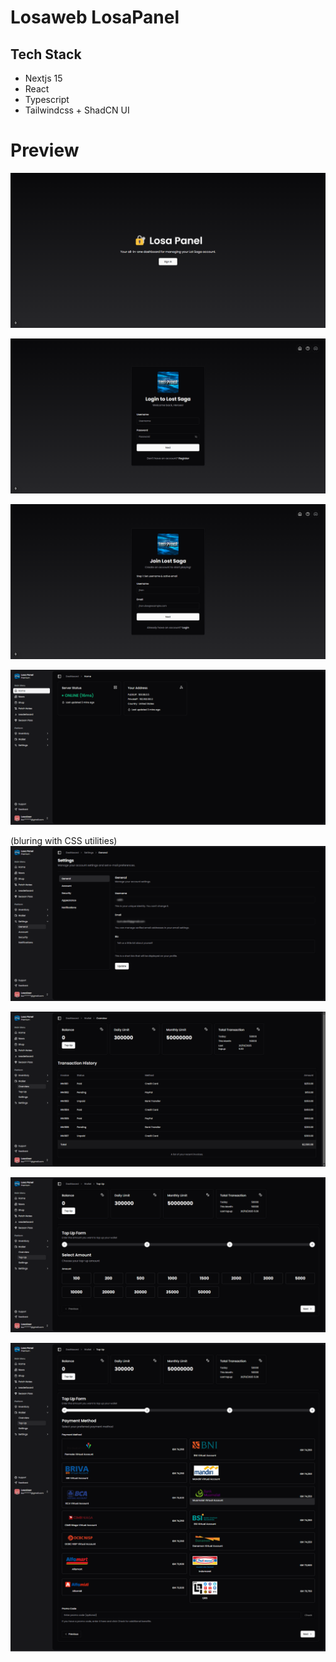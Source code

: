 # Losaweb LosaPanel

## Tech Stack
- Nextjs 15
- React
- Typescript
- Tailwindcss + ShadCN UI

# Preview

![Homepage](../../preview/losapanel/61dd90e5-c8c1-4ef3-8252-4b2813e5499e.png)

![Login Page](../../preview/losapanel/c6229191-0543-4964-b4cc-c504daa40d5a.png)

![Register Page](../../preview/losapanel/06d142b4-48ec-48e7-971a-66a8221ead7e.png)

![Dashboard Page](../../preview/losapanel/51a2fdf8-6c63-4816-8ae5-65ccc202be33.png)

(bluring with CSS utilities)
![Setting Page](../../preview/losapanel/e70f30c7-bcda-45ef-a012-54d8dfae5d8f.png) 

![Wallet Page](../../preview/losapanel/28087a7f-80d6-4a92-8e75-696fb75dd390.png)

![Topup Page](../../preview/losapanel/5cc15233-f5a3-4a2c-ba32-5908e599688e.png)

![Topup Page](../../preview/losapanel/3f0428fc-c626-4c97-8cb0-fc2bc3234506.png)